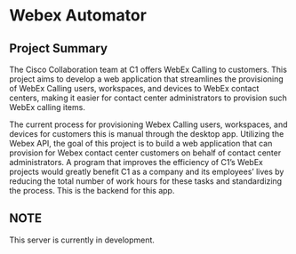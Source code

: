 # Webex Automator

## Project Summary
The Cisco Collaboration team at C1 offers WebEx Calling to customers. This project aims to develop a web application that streamlines the provisioning of WebEx Calling users, workspaces, and devices to WebEx contact centers, making it easier for contact center administrators to provision such WebEx calling items. 

The current process for provisioning Webex Calling users, workspaces, and devices for customers this is manual through the desktop app. Utilizing the Webex API, the goal of this project is to build a web application that can provision for Webex contact center customers on behalf of contact center administrators. A program that improves the efficiency of C1’s WebEx projects would greatly benefit C1 as a company and its employees’ lives by reducing the total number of work hours for these tasks and standardizing the process. This is the backend for this app.

## NOTE
This server is currently in development.
